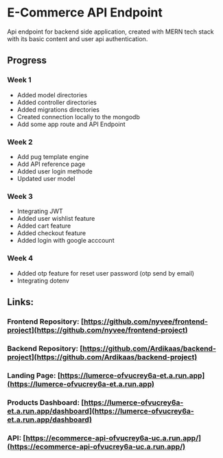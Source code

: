 # E-Commerce API Endpoint

Api endpoint for backend side application, created with MERN tech stack with its basic content and user api authentication.

## Progress

### Week 1 

- Added model directories
- Added controller directories
- Added migrations directories
- Created connection locally to the mongodb
- Add some app route and API Endpoint

### Week 2

- Add pug template engine
- Add API reference page
- Added user login methode
- Updated user model

### Week 3

- Integrating JWT
- Added user wishlist feature
- Added cart feature
- Added checkout feature
- Added login with google acccount

###  Week 4

- Added otp feature for reset user password (otp send by email)
- Integrating dotenv

## Links:
### Frontend Repository: [https://github.com/nyvee/frontend-project](https://github.com/nyvee/frontend-project)
### Backend Repository: [https://github.com/Ardikaas/backend-project](https://github.com/Ardikaas/backend-project)
### Landing Page: [https://lumerce-ofvucrey6a-et.a.run.app](https://lumerce-ofvucrey6a-et.a.run.app)
### Products Dashboard: [https://lumerce-ofvucrey6a-et.a.run.app/dashboard](https://lumerce-ofvucrey6a-et.a.run.app/dashboard)
### API: [https://ecommerce-api-ofvucrey6a-uc.a.run.app/](https://ecommerce-api-ofvucrey6a-uc.a.run.app/)
